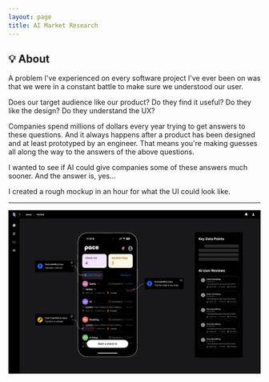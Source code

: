```yaml
---
layout: page
title: AI Market Research
---
```


## 💡 About

A problem I've experienced on every software project I've ever been on was that we were in a constant battle to make sure we understood our user.

Does our target audience like our product?
Do they find it useful?
Do they like the design?
Do they understand the UX?

Companies spend millions of dollars every year trying to get answers to these questions. And it always happens after a product has been designed and at least prototyped by an engineer. That means you're making guesses all along the way to the answers of the above questions.

I wanted to see if AI could give companies some of these answers much sooner. And the answer is, yes...

I created a rough mockup in an hour for what the UI could look like.

---

[![AIMarketResearch1](/assets/img/portfolio/AIMarketResearch/1.png)](/assets/img/portfolio/AIMarketResearch/1.png)
